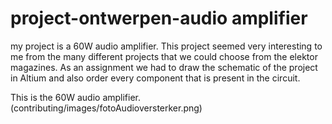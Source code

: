 # project-ontwerpen-audio amplifier

my project is a 60W audio amplifier. This project seemed very interesting to me from the many different projects that we could choose from the elektor magazines. As an assignment we had to draw the schematic of the project in Altium and also order every component that is present in the circuit.

This is the 60W audio amplifier.
(contributing/images/fotoAudioversterker.png)
